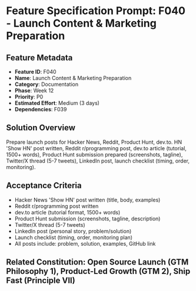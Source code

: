 # Feature Specification Prompt: F040 - Launch Content & Marketing Preparation

## Feature Metadata
- **Feature ID**: F040
- **Name**: Launch Content & Marketing Preparation
- **Category**: Documentation
- **Phase**: Week 12
- **Priority**: P0
- **Estimated Effort**: Medium (3 days)
- **Dependencies**: F039

## Solution Overview
Prepare launch posts for Hacker News, Reddit, Product Hunt, dev.to. HN 'Show HN' post written, Reddit r/programming post, dev.to article (tutorial, 1500+ words), Product Hunt submission prepared (screenshots, tagline), Twitter/X thread (5-7 tweets), LinkedIn post, launch checklist (timing, order, monitoring).

## Acceptance Criteria
- Hacker News 'Show HN' post written (title, body, examples)
- Reddit r/programming post written
- dev.to article (tutorial format, 1500+ words)
- Product Hunt submission (screenshots, tagline, description)
- Twitter/X thread (5-7 tweets)
- LinkedIn post (personal story, problem/solution)
- Launch checklist (timing, order, monitoring plan)
- All posts include: problem, solution, examples, GitHub link

## Related Constitution: **Open Source Launch (GTM Philosophy 1)**, **Product-Led Growth (GTM 2)**, **Ship Fast (Principle VII)**
